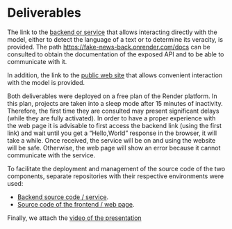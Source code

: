 # Deliverables

The link to the [backend or service](https://fake-news-back.onrender.com) that allows interacting directly with the model, either to detect the language of a text or to determine its veracity, is provided. The path https://fake-news-back.onrender.com/docs can be consulted to obtain the documentation of the exposed API and to be able to communicate with it.

In addition, the link to the [public web site](https://fake-news-front.onrender.com) that allows convenient interaction with the model is provided.

Both deliverables were deployed on a free plan of the Render platform. In this plan, projects are taken into a sleep mode after 15 minutes of inactivity. Therefore, the first time they are consulted may present significant delays (while they are fully activated). In order to have a proper experience with the web page it is advisable to first access the backend link (using the first link) and wait until you get a “Hello,World” response in the browser, it will take a while. Once received, the service will be on and using the website will be safe. Otherwise, the web page will show an error because it cannot communicate with the service.

To facilitate the deployment and management of the source code of the two components, separate repositories with their respective environments were used:

- [Backend source code / service](https://github.com/davidps79/fake_news_back.git).
- [Source code of the frontend / web page](https://github.com/davidps79/fake_news_front.git).

Finally, we attach the [video of the presentation](https://youtu.be/VqfYPesNjnw)
